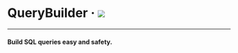 # QueryBuilder &middot; [![](https://jitpack.io/v/azzztec/QueryBuilder.svg)](https://jitpack.io/#azzztec/QueryBuilder)
***
#### Build SQL queries easy and safety.
